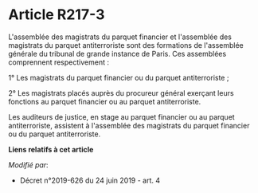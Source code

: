 # Article R217-3

L'assemblée des magistrats du parquet financier et l'assemblée des magistrats du parquet antiterroriste sont des formations
de l'assemblée générale du tribunal de grande instance de Paris. Ces assemblées comprennent respectivement :

1° Les magistrats du parquet financier ou du parquet antiterroriste ;

2° Les magistrats placés auprès du procureur général exerçant leurs fonctions au parquet financier ou au parquet
antiterroriste.

Les auditeurs de justice, en stage au parquet financier ou au parquet antiterroriste, assistent à l'assemblée des magistrats
du parquet financier ou du parquet antiterroriste.

**Liens relatifs à cet article**

_Modifié par_:

  - Décret n°2019-626 du 24 juin 2019 - art. 4
